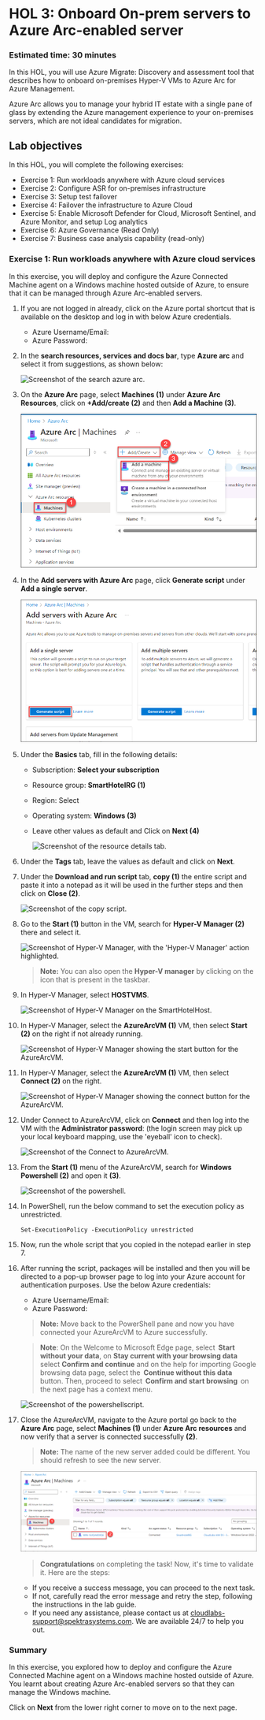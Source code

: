 # HOL 3: Onboard On-prem servers to Azure Arc-enabled server

### Estimated time: 30 minutes

In this HOL, you will use Azure Migrate: Discovery and assessment tool that describes how to onboard on-premises Hyper-V VMs to Azure Arc for Azure Management.

Azure Arc allows you to manage your hybrid IT estate with a single pane of glass by extending the Azure management experience to your on-premises servers, which are not ideal candidates for migration.

## Lab objectives

In this HOL, you will complete the following exercises:

- Exercise 1: Run workloads anywhere with Azure cloud services
- Exercise 2: Configure ASR for on-premises infrastructure
- Exercise 3: Setup test failover
- Exercise 4: Failover the infrastructure to Azure Cloud
- Exercise 5: Enable Microsoft Defender for Cloud, Microsoft Sentinel, and Azure Monitor, and setup Log analytics
- Exercise 6: Azure Governance (Read Only)
- Exercise 7: Business case analysis capability (read-only)

### Exercise 1: Run workloads anywhere with Azure cloud services

In this exercise, you will deploy and configure the Azure Connected Machine agent on a Windows machine hosted outside of Azure, to ensure that it can be managed through Azure Arc-enabled servers.

1. If you are not logged in already, click on the Azure portal shortcut that is available on the desktop and log in with below Azure credentials.
    * Azure Username/Email: <inject key="AzureAdUserEmail"></inject> 
    * Azure Password: <inject key="AzureAdUserPassword"></inject>

1. In the **search resources, services and docs bar**, type **Azure arc** and select it from suggestions, as shown below:
   
    ![Screenshot of the search azure arc.](Images/searchazarc.png "search azure arc")
  
1. On the **Azure Arc** page, select **Machines (1)** under **Azure Arc Resources**, click on **+Add/create (2)** and then **Add a Machine (3)**.
    
    ![Screenshot of the add server.](Images/azure_arc-add_machine.png "add server")
    
1. In the **Add servers with Azure Arc** page, click **Generate script** under **Add a single server**.

    ![Screenshot of the Generate script.](Images/azure_arc-add_machine2.png "Generate script")
    
1. Under the **Basics** tab, fill in the following details:
     
   - Subscription: **Select your subscription**
    
   - Resource group: **SmartHotelRG (1)**
  
   - Region: Select **<inject key="Region" enableCopy="false" />**
   
   - Operating system: **Windows (3)**
   
   - Leave other values as default and Click on **Next (4)**

        ![Screenshot of the resource details tab.](Images/HOL3E1S5.png "resource details tab")

1. Under the **Tags** tab, leave the values as default and click on **Next**.

1. Under the **Download and run script** tab, **copy (1)** the entire script and paste it into a notepad as it will be used in the further steps and then click on **Close (2)**.

    ![Screenshot of the copy script.](Images/upd-copyscript.png "copy script")
    
1. Go to the **Start (1)** button in the VM, search for **Hyper-V Manager (2)** there and select it. 

    ![Screenshot of Hyper-V Manager, with the 'Hyper-V Manager' action highlighted.](Images/upd-hyper-v-manager.png "Hyper-V Manager")

   > **Note:** You can also open the **Hyper-V manager** by clicking on the icon that is present in the taskbar. 
    
1. In Hyper-V Manager, select **HOSTVMS<inject key="DeploymentID" enableCopy="false" />**. 
  
    ![Screenshot of Hyper-V Manager on the SmartHotelHost.](Images/HOL3-EX1-S10.png "Hyper-V Manager")
    
1. In Hyper-V Manager, select the **AzureArcVM (1)** VM, then select **Start (2)** on the right if not already running.

    ![Screenshot of Hyper-V Manager showing the start button for the AzureArcVM.](Images/HOL3-EX1-S11.png "Start AzureArcVM")    
    
1. In Hyper-V Manager, select the **AzureArcVM (1)** VM, then select **Connect (2)** on the right.

    ![Screenshot of Hyper-V Manager showing the connect button for the AzureArcVM.](Images/HOL3-EX1-S12.png "Connect to AzureArcVM")  
    
1. Under Connect to AzureArcVM, click on **Connect** and then log into the VM with the **Administrator password**: **<inject key="SmartHotel Admin Password" />** (the login screen may pick up your local keyboard mapping, use the 'eyeball' icon to check).
 
    ![Screenshot of the Connect to AzureArcVM.](Images/HOL3-EX1-S13.png)
    
1. From the **Start (1)** menu of the AzureArcVM, search for **Windows Powershell (2)** and open it **(3)**.

    ![Screenshot of the powershell.](Images/upd-powershell.png)
      
1. In PowerShell, run the below command to set the execution policy as unrestricted.

    ```
    Set-ExecutionPolicy -ExecutionPolicy unrestricted
    ```

1. Now, run the whole script that you copied in the notepad earlier in step 7.

1. After running the script, packages will be installed and then you will be directed to a pop-up browser page to log into your Azure account for authentication purposes. Use the below Azure credentials:

    * Azure Username/Email: <inject key="AzureAdUserEmail"></inject> 
    * Azure Password: <inject key="AzureAdUserPassword"></inject> 

   > **Note:** Move back to the PowerShell pane and now you have connected your AzureArcVM to Azure successfully.
   
   >**Note**: On the Welcome to Microsoft Edge page, select  **Start without your data**, on **Stay current with your browsing data** select **Confirm and continue** and on the help for importing Google browsing data page, select the  **Continue without this data**  button. Then, proceed to select  **Confirm and start browsing**  on the next page has a context menu.
    
    ![Screenshot of the powershellscript.](Images/upd-package.png)
     
 1. Close the AzureArcVM, navigate to the Azure portal go back to the **Azure Arc** page, select **Machines (1)** under **Azure Arc resources** and now verify that a server is connected successfully **(2)**.

    >**Note:** The name of the new server added could be different. You should refresh to see the new server.
    
    ![Screenshot of the server added.](Images/server_added.png)
     
    > **Congratulations** on completing the task! Now, it's time to validate it. Here are the steps:
    - If you receive a success message, you can proceed to the next task.
    - If not, carefully read the error message and retry the step, following the instructions in the lab guide.
    - If you need any assistance, please contact us at cloudlabs-support@spektrasystems.com. We are available 24/7 to help you out.
   
    <validation step="6e1ec638-e544-477f-90cc-ed27166b2f4e" />
    
### Summary

In this exercise, you explored how to deploy and configure the Azure Connected Machine agent on a Windows machine hosted outside of Azure. You learnt about creating Azure Arc-enabled servers so that they can manage the Windows machine.

Click on **Next** from the lower right corner to move on to the next page.
